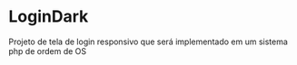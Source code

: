 # LoginDark
Projeto de tela de login responsivo que será implementado em um sistema php de ordem de OS
